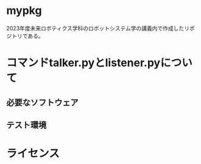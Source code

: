 # mypkg
2023年度未来ロボティクス学科のロボットシステム学の講義内で作成したリポジトリである。

# コマンドtalker.pyとlistener.pyについて

## 必要なソフトウェア

## テスト環境

# ライセンス

